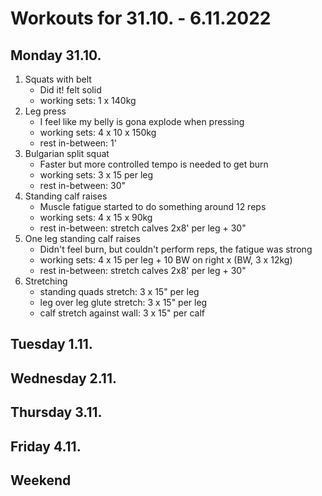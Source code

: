 # Workouts for 31.10. - 6.11.2022

## Monday 31.10.

1. Squats with belt
   - Did it! felt solid
   - working sets: 1 x 140kg
2. Leg press
   - I feel like my belly is gona explode when pressing
   - working sets: 4 x 10 x 150kg
   - rest in-between: 1'
3. Bulgarian split squat
   - Faster but more controlled tempo is needed to get burn
   - working sets: 3 x 15 per leg
   - rest in-between: 30"
4. Standing calf raises
   - Muscle fatigue started to do something around 12 reps
   - working sets: 4 x 15 x 90kg
   - rest in-between: stretch calves 2x8' per leg + 30"
5. One leg standing calf raises
   - Didn't feel burn, but couldn't perform reps, the fatigue was strong
   - working sets: 4 x 15 per leg + 10 BW on right x (BW, 3 x 12kg)
   - rest in-between: stretch calves 2x8' per leg + 30"
6. Stretching
   - standing quads stretch: 3 x 15" per leg
   - leg over leg glute stretch: 3 x 15" per leg
   - calf stretch against wall: 3 x 15" per calf

## Tuesday 1.11.

## Wednesday 2.11.

## Thursday 3.11.

## Friday 4.11.

## Weekend
